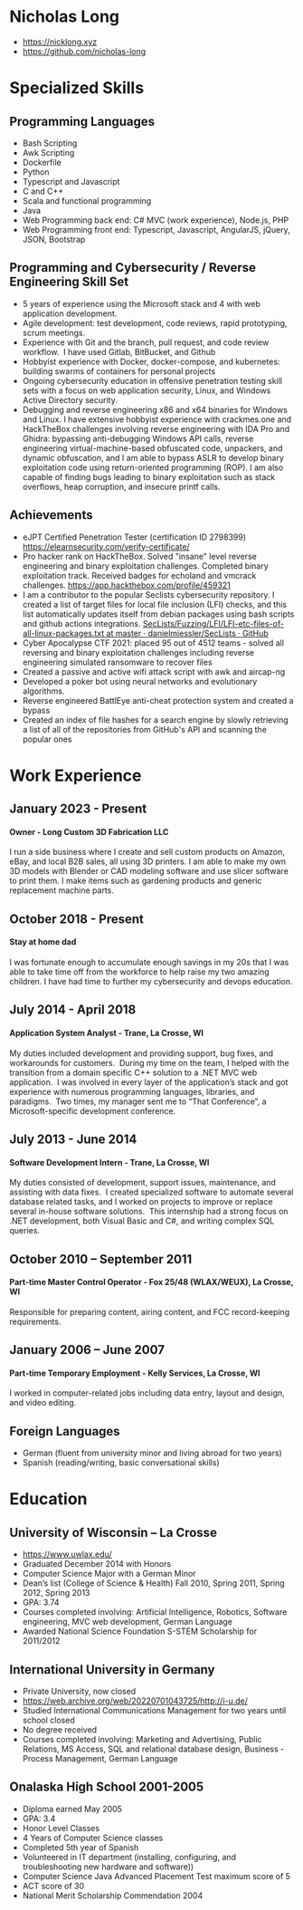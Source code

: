 # Nicholas Long
- https://nicklong.xyz
- https://github.com/nicholas-long

# Specialized Skills

## Programming Languages

- Bash Scripting
- Awk Scripting
- Dockerfile
- Python
- Typescript and Javascript
- C and C++
- Scala and functional programming
- Java
- Web Programming back end: C# MVC (work experience), Node.js, PHP
- Web Programming front end: Typescript, Javascript, AngularJS, jQuery, JSON, Bootstrap

## Programming and Cybersecurity / Reverse Engineering Skill Set

- 5 years of experience using the Microsoft stack and 4 with web application development.
- Agile development: test development, code reviews, rapid prototyping, scrum meetings.
- Experience with Git and the branch, pull request, and code review workflow.  I have used Gitlab, BitBucket, and Github
- Hobbyist experience with Docker, docker-compose, and kubernetes: building swarms of containers for personal projects
- Ongoing cybersecurity education in offensive penetration testing skill sets with a focus on web application security, Linux, and Windows Active Directory security.
- Debugging and reverse engineering x86 and x64 binaries for Windows and Linux. I have extensive hobbyist experience with crackmes.one and HackTheBox challenges involving reverse engineering with IDA Pro and Ghidra: bypassing anti-debugging Windows API calls, reverse engineering virtual-machine-based obfuscated code, unpackers, and dynamic obfuscation, and I am able to bypass ASLR to develop binary exploitation code using return-oriented programming (ROP). I am also capable of finding bugs leading to binary exploitation such as stack overflows, heap corruption, and insecure printf calls.

## Achievements

- eJPT Certified Penetration Tester (certification ID 2798399) https://elearnsecurity.com/verify-certificate/
- Pro hacker rank on HackTheBox. Solved "insane" level reverse engineering and binary exploitation challenges. Completed binary exploitation track. Received badges for echoland and vmcrack challenges. https://app.hackthebox.com/profile/459321
- I am a contributor to the popular Seclists cybersecurity repository. I created a list of target files for local file inclusion (LFI) checks, and this list automatically updates itself from debian packages using bash scripts and github actions integrations. [SecLists/Fuzzing/LFI/LFI-etc-files-of-all-linux-packages.txt at master · danielmiessler/SecLists · GitHub](https://github.com/danielmiessler/SecLists/blob/master/Fuzzing/LFI/LFI-etc-files-of-all-linux-packages.txt)
- Cyber Apocalypse CTF 2021: placed 95 out of 4512 teams - solved all reversing and binary exploitation challenges including reverse engineering simulated ransomware to recover files
- Created a passive and active wifi attack script with awk and aircap-ng
- Developed a poker bot using neural networks and evolutionary algorithms.
- Reverse engineered BattlEye anti-cheat protection system and created a bypass
- Created an index of file hashes for a search engine by slowly retrieving a list of all of the repositories from GitHub's API and scanning the popular ones

# Work Experience

## January 2023 - Present
#### Owner - Long Custom 3D Fabrication LLC
I run a side business where I create and sell custom products on Amazon, eBay, and local B2B sales, all using 3D printers. I am able to make my own 3D models with Blender or CAD modeling software and use slicer software to print them.
I make items such as gardening products and generic replacement machine parts.

## October 2018 - Present
#### Stay at home dad
I was fortunate enough to accumulate enough savings in my 20s that I was able to take time off from the workforce to help raise my two amazing children. I have had time to further my cybersecurity and devops education.

## July 2014 - April 2018
#### Application System Analyst - Trane, La Crosse, WI
My duties included development and providing support, bug fixes, and workarounds for customers.  During my time on the team, I helped with the transition from a domain specific C++ solution to a .NET MVC web application.  I was involved in every layer of the application’s stack and got experience with numerous programming languages, libraries, and paradigms.  Two times, my manager sent me to “That Conference”, a Microsoft-specific development conference.

## July 2013 - June 2014

#### Software Development Intern - Trane, La Crosse, WI

My duties consisted of development, support issues, maintenance, and assisting with data fixes.  I created specialized software to automate several database related tasks, and I worked on projects to improve or replace several in-house software solutions.  This internship had a strong focus on .NET development, both Visual Basic and C#, and writing complex SQL queries.

## October 2010 – September 2011

#### Part-time Master Control Operator - Fox 25/48 (WLAX/WEUX), La Crosse, WI

Responsible for preparing content, airing content, and FCC record-keeping requirements.

## January 2006 – June 2007

#### Part-time Temporary Employment - Kelly Services, La Crosse, WI

I worked in computer-related jobs including data entry, layout and design, and video editing.

## Foreign Languages

- German (fluent from university minor and living abroad for two years)
- Spanish (reading/writing, basic conversational skills)

# Education

## University of Wisconsin – La Crosse

- https://www.uwlax.edu/
- Graduated December 2014 with Honors
- Computer Science Major with a German Minor
- Dean’s list (College of Science & Health) Fall 2010, Spring 2011, Spring 2012, Spring 2013
- GPA: 3.74
- Courses completed involving: Artificial Intelligence, Robotics, Software engineering, MVC web development, German Language
- Awarded National Science Foundation S-STEM Scholarship for 2011/2012

## International University in Germany

- Private University, now closed
- https://web.archive.org/web/20220701043725/http://i-u.de/
- Studied International Communications Management for two years until school closed
- No degree received
- Courses completed involving: Marketing and Advertising, Public Relations, MS Access, SQL and relational database design, Business - Process Management, German Language

## Onalaska High School 2001-2005

- Diploma earned May 2005
- GPA: 3.4
- Honor Level Classes
- 4 Years of Computer Science classes
- Completed 5th year of Spanish
- Volunteered in IT department (installing, configuring, and troubleshooting new hardware and software))
- Computer Science Java Advanced Placement Test maximum score of 5
- ACT score of 30
- National Merit Scholarship Commendation 2004
